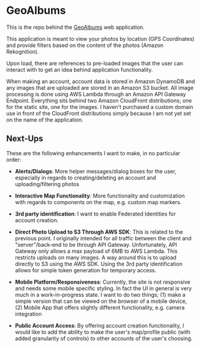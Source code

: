 # GeoAlbums

This is the repo behind the [GeoAlbums](https://d2cndobv2blzcj.cloudfront.net/) web application.

This application is meant to view your photos by location (GPS Coordinates) and provide filters based on the content of the photos (Amazon Rekognition).

Upon load, there are references to pre-loaded images that the user can interact with to get an idea behind application functionality.

When making an account, account data is stored in Amazon DynamoDB and any images that are uploaded are stored in an Amazon S3 bucket. All image processing is done using AWS Lambda through an Amazon API Gateway Endpoint. Everything sits behind two Amazon CloudFront distributions; one for the static site, one for the images. I haven't purchased a custom domain use in front of the CloudFront distributions simply because I am not yet set on the name of the application.

## Next-Ups

These are the following enhancements I want to make, in no particular order:

- **Alerts/Dialogs**: More helper messages/dialog boxes for the user, especially in regards to creating/deleting an account and uploading/filtering photos

- **Interactive Map Functionality**: More functionality and customization with regards to components on the map, e.g. custom map markers.

- **3rd party identification**: I want to enable Federated Identities for account creation.

- **Direct Photo Upload to S3 Through AWS SDK**: This is related to the previous point. I originally intended for all traffic between the client and "server"/back-end to be through API Gateway. Unfortunately, API Gateway only allows a max payload of 6MB to AWS Lambda. This restricts uploads on many images. A way around this is to upload directly to S3 using the AWS SDK. Using the 3rd party identification allows for simple token generation for temporary access.

- **Mobile Platform/Responsiveness**: Currently, the site is not responsive and needs some mobile specific styling. In fact the UI in general is very much in a work-in-progress state. I want to do two things; (1) make a simple version that can be viewed on the browser of a mobile device, (2) Mobile App that offers slightly different functionality, e.g. camera integration

- **Public Account Access**: By offering account creation functionality, I would like to add the ability to make the user's map/profile public (with added granularity of controls) to other accounts of the user's choosing.
